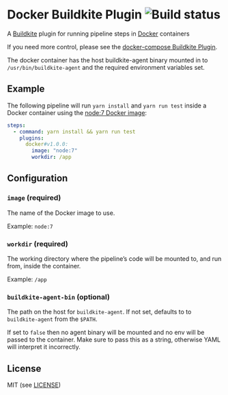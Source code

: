 # Docker Buildkite Plugin ![Build status](https://badge.buildkite.com/3a4b0903b26c979f265c049c932fb4ff3c055af7a199a17216.svg)

A [Buildkite](https://buildkite.com/) plugin for running pipeline steps in [Docker](https://www.docker.com/) containers

If you need more control, please see the [docker-compose Buildkite Plugin](https://github.com/buildkite-plugins/docker-compose-buildkite-plugin).

The docker container has the host buildkite-agent binary mounted in to `/usr/bin/buildkite-agent` and the required environment variables set. 

## Example

The following pipeline will run `yarn install` and `yarn run test` inside a Docker container using the [node:7 Docker image](https://hub.docker.com/_/node/):

```yml
steps:
  - command: yarn install && yarn run test
    plugins:
      docker#v1.0.0:
        image: "node:7"
        workdir: /app
```

## Configuration

### `image` (required)

The name of the Docker image to use.

Example: `node:7`

### `workdir` (required)

The working directory where the pipeline’s code will be mounted to, and run from, inside the container.

Example: `/app`

### `buildkite-agent-bin` (optional)

The path on the host for `buildkite-agent`. If not set, defaults to to `buildkite-agent` from the `$PATH`. 

If set to `false` then no agent binary will be mounted and no env will be passed to the container. Make sure to pass this as a string, otherwise YAML will interpret it incorrectly.

## License

MIT (see [LICENSE](LICENSE))